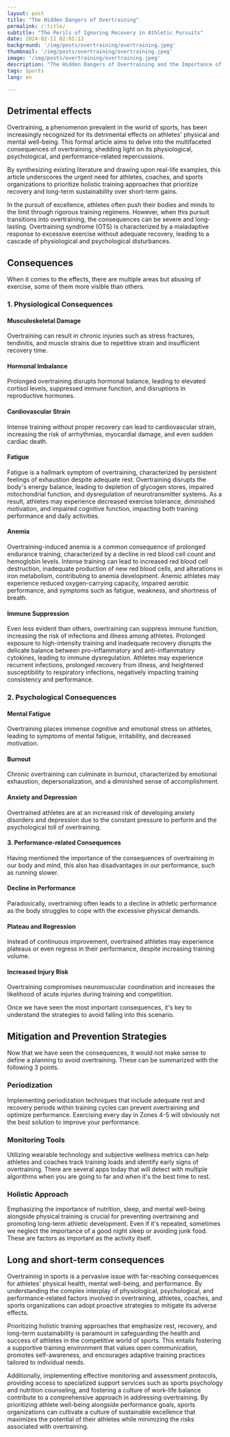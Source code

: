```yaml
---
layout: post 
title: "The Hidden Dangers of Overtraining"
permalink: /:title/ 
subtitle: "The Perils of Ignoring Recovery in Athletic Pursuits"
date: 2024-02-11 02:01:13
background: '/img/posts/overtraining/overtraining.jpeg'
thumbnail: '/img/posts/overtraining/overtraining.jpeg'
image: '/img/posts/overtraining/overtraining.jpeg'
description: "The Hidden Dangers of Overtraining and the Importance of Recovery in Athletic Pursuits"
tags: Sports
lang: en

---
```


## Detrimental effects

Overtraining, a phenomenon prevalent in the world of sports, has been increasingly recognized for its detrimental effects on athletes' physical and mental well-being. This formal article aims to delve into the multifaceted consequences of overtraining, shedding light on its physiological, psychological, and performance-related repercussions.

By synthesizing existing literature and drawing upon real-life examples, this article underscores the urgent need for athletes, coaches, and sports organizations to prioritize holistic training approaches that prioritize recovery and long-term sustainability over short-term gains.

In the pursuit of excellence, athletes often push their bodies and minds to the limit through rigorous training regimens. However, when this pursuit transitions into overtraining, the consequences can be severe and long-lasting. Overtraining syndrome (OTS) is characterized by a maladaptive response to excessive exercise without adequate recovery, leading to a cascade of physiological and psychological disturbances.

## Consequences

When it comes to the effects, there are multiple areas but abusing of exercise, some of them more visible than others.

### 1. Physiological Consequences

#### Musculoskeletal Damage 
Overtraining can result in chronic injuries such as stress fractures, tendinitis, and muscle strains due to repetitive strain and insufficient recovery time.

#### Hormonal Imbalance

Prolonged overtraining disrupts hormonal balance, leading to elevated cortisol levels, suppressed immune function, and disruptions in reproductive hormones.

#### Cardiovascular Strain

Intense training without proper recovery can lead to cardiovascular strain, increasing the risk of arrhythmias, myocardial damage, and even sudden cardiac death.

#### Fatigue

Fatigue is a hallmark symptom of overtraining, characterized by persistent feelings of exhaustion despite adequate rest. Overtraining disrupts the body's energy balance, leading to depletion of glycogen stores, impaired mitochondrial function, and dysregulation of neurotransmitter systems. As a result, athletes may experience decreased exercise tolerance, diminished motivation, and impaired cognitive function, impacting both training performance and daily activities.

#### Anemia

Overtraining-induced anemia is a common consequence of prolonged endurance training, characterized by a decline in red blood cell count and hemoglobin levels. Intense training can lead to increased red blood cell destruction, inadequate production of new red blood cells, and alterations in iron metabolism, contributing to anemia development. Anemic athletes may experience reduced oxygen-carrying capacity, impaired aerobic performance, and symptoms such as fatigue, weakness, and shortness of breath.

#### Immune Suppression

Even less evident than others, overtraining can suppress immune function, increasing the risk of infections and illness among athletes. Prolonged exposure to high-intensity training and inadequate recovery disrupts the delicate balance between pro-inflammatory and anti-inflammatory cytokines, leading to immune dysregulation. Athletes may experience recurrent infections, prolonged recovery from illness, and heightened susceptibility to respiratory infections, negatively impacting training consistency and performance.

### 2. Psychological Consequences

#### Mental Fatigue

Overtraining places immense cognitive and emotional stress on athletes, leading to symptoms of mental fatigue, irritability, and decreased motivation.

#### Burnout

Chronic overtraining can culminate in burnout, characterized by emotional exhaustion, depersonalization, and a diminished sense of accomplishment.

#### Anxiety and Depression

Overtrained athletes are at an increased risk of developing anxiety disorders and depression due to the constant pressure to perform and the psychological toll of overtraining.

#### 3. Performance-related Consequences

Having mentioned the importance of the consequences of overtraining in our body and mind, this also has disadvantages in our performance, such as running slower.

#### Decline in Performance

Paradoxically, overtraining often leads to a decline in athletic performance as the body struggles to cope with the excessive physical demands.

#### Plateau and Regression

Instead of continuous improvement, overtrained athletes may experience plateaus or even regress in their performance, despite increasing training volume.

#### Increased Injury Risk

Overtraining compromises neuromuscular coordination and increases the likelihood of acute injuries during training and competition.

Once we have seen the most important consequences, it's key to understand the strategies to avoid falling into this scenario.

## Mitigation and Prevention Strategies

Now that we have seen the consequences, it would not make sense to define a planning to avoid overtraining. These can be summarized with the following 3 points.

### Periodization
Implementing periodization techniques that include adequate rest and recovery periods within training cycles can prevent overtraining and optimize performance. Exercising every day in Zones 4-5 will obviously not the best solution to improve your performance.

### Monitoring Tools
Utilizing wearable technology and subjective wellness metrics can help athletes and coaches track training loads and identify early signs of overtraining. There are several apps today that will detect with multiple algorithms when you are going to far and when it's the best time to rest.

### Holistic Approach
Emphasizing the importance of nutrition, sleep, and mental well-being alongside physical training is crucial for preventing overtraining and promoting long-term athletic development. Even if it's repeated, sometimes we neglect the importance of a good night sleep or avoiding junk food. These are factors as important as the activity itself.

## Long and short-term consequences

Overtraining in sports is a pervasive issue with far-reaching consequences for athletes' physical health, mental well-being, and performance. By understanding the complex interplay of physiological, psychological, and performance-related factors involved in overtraining, athletes, coaches, and sports organizations can adopt proactive strategies to mitigate its adverse effects.

Prioritizing holistic training approaches that emphasize rest, recovery, and long-term sustainability is paramount in safeguarding the health and success of athletes in the competitive world of sports. This entails fostering a supportive training environment that values open communication, promotes self-awareness, and encourages adaptive training practices tailored to individual needs.

Additionally, implementing effective monitoring and assessment protocols, providing access to specialized support services such as sports psychology and nutrition counseling, and fostering a culture of work-life balance contribute to a comprehensive approach in addressing overtraining. By prioritizing athlete well-being alongside performance goals, sports organizations can cultivate a culture of sustainable excellence that maximizes the potential of their athletes while minimizing the risks associated with overtraining.